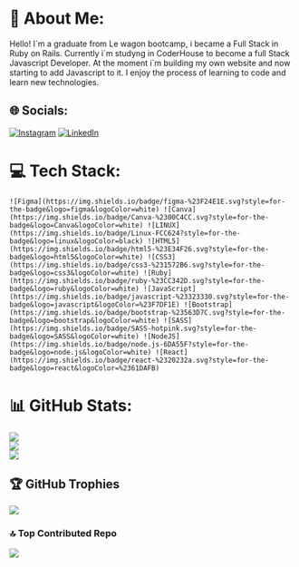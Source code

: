 # 💫 About Me:
Hello! I´m a graduate from Le wagon bootcamp, i became a Full Stack in Ruby on Rails. Currently i´m studyng in CoderHouse to become a full Stack Javascript Developer. At the moment i`m  building my own website and now starting to add Javascript to it. I enjoy the process of learning to code and learn new technologies.<br>


## 🌐 Socials:
[![Instagram](https://img.shields.io/badge/Instagram-%23E4405F.svg?logo=Instagram&logoColor=white)](https://instagram.com/mackinlay-kevin) [![LinkedIn](https://img.shields.io/badge/LinkedIn-%230077B5.svg?logo=linkedin&logoColor=white)](https://linkedin.com/in/Kevin-Mackinlay) 

# 💻 Tech Stack:
	![Figma](https://img.shields.io/badge/figma-%23F24E1E.svg?style=for-the-badge&logo=figma&logoColor=white) ![Canva](https://img.shields.io/badge/Canva-%2300C4CC.svg?style=for-the-badge&logo=Canva&logoColor=white) ![LINUX](https://img.shields.io/badge/Linux-FCC624?style=for-the-badge&logo=linux&logoColor=black) ![HTML5](https://img.shields.io/badge/html5-%23E34F26.svg?style=for-the-badge&logo=html5&logoColor=white) ![CSS3](https://img.shields.io/badge/css3-%231572B6.svg?style=for-the-badge&logo=css3&logoColor=white) ![Ruby](https://img.shields.io/badge/ruby-%23CC342D.svg?style=for-the-badge&logo=ruby&logoColor=white) ![JavaScript](https://img.shields.io/badge/javascript-%23323330.svg?style=for-the-badge&logo=javascript&logoColor=%23F7DF1E) ![Bootstrap](https://img.shields.io/badge/bootstrap-%23563D7C.svg?style=for-the-badge&logo=bootstrap&logoColor=white) ![SASS](https://img.shields.io/badge/SASS-hotpink.svg?style=for-the-badge&logo=SASS&logoColor=white) ![NodeJS](https://img.shields.io/badge/node.js-6DA55F?style=for-the-badge&logo=node.js&logoColor=white) ![React](https://img.shields.io/badge/react-%2320232a.svg?style=for-the-badge&logo=react&logoColor=%2361DAFB)
# 📊 GitHub Stats:
![](https://github-readme-stats.vercel.app/api?username=Kevin-Mackinlay&theme=react&hide_border=false&include_all_commits=false&count_private=false)<br/>
![](https://github-readme-streak-stats.herokuapp.com/?user=Kevin-Mackinlay&theme=react&hide_border=false)<br/>
![](https://github-readme-stats.vercel.app/api/top-langs/?username=Kevin-Mackinlay&theme=react&hide_border=false&include_all_commits=false&count_private=false&layout=compact)

## 🏆 GitHub Trophies
![](https://github-profile-trophy.vercel.app/?username=Kevin-Mackinlay&theme=radical&no-frame=false&no-bg=true&margin-w=4)

### 🔝 Top Contributed Repo
![](https://github-contributor-stats.vercel.app/api?username=Kevin-Mackinlay&limit=5&theme=dark&combine_all_yearly_contributions=true)

<!-- Proudly created with GPRM ( https://gprm.itsvg.in ) -->
